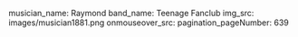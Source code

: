 musician_name: Raymond
band_name: Teenage Fanclub
img_src: images/musician1881.png
onmouseover_src: 
pagination_pageNumber: 639